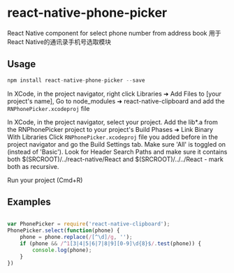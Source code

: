 # react-native-phone-picker

React Native component for select phone number from address book
用于React Native的通讯录手机号选取模块

## Usage

```javascript
npm install react-native-phone-picker --save
```

In XCode, in the project navigator, right click Libraries ➜ Add Files to [your project's name], Go to node_modules ➜ react-native-clipboard and add the `RNPhonePicker.xcodeproj` file

In XCode, in the project navigator, select your project. Add the lib*.a from the RNPhonePicker project to your project's Build Phases ➜ Link Binary With Libraries Click `RNPhonePicker.xcodeproj` file you added before in the project navigator and go the Build Settings tab. Make sure 'All' is toggled on (instead of 'Basic'). Look for Header Search Paths and make sure it contains  both $(SRCROOT)/../react-native/React and $(SRCROOT)/../../React - mark both as recursive.

Run your project (Cmd+R)

## Examples

```javascript

var PhonePicker = require('react-native-clipboard');
PhonePicker.select(function(phone) {
    phone = phone.replace(/[^\d]/g, '');
    if (phone && /^1[3|4|5|6|7|8|9][0-9]\d{8}$/.test(phone)) {
        console.log(phone);
    }
})
```

